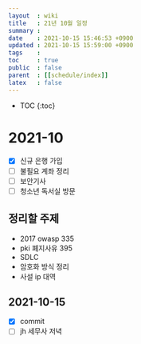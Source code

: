 ```yaml
---
layout  : wiki
title   : 21년 10월 일정
summary : 
date    : 2021-10-15 15:46:53 +0900
updated : 2021-10-15 15:59:00 +0900
tags    : 
toc     : true
public  : false
parent  : [[schedule/index]]
latex   : false
---
```

* TOC
{:toc}

# 2021-10
- [X] 신규 은행 가입
- [ ] 불필요 계좌 정리
- [ ] 보안기사
- [ ] 청소년 독서실 방문

## 정리할 주제
- 2017 owasp 335
- pki 폐지사유 395
- SDLC
- 암호화 방식 정리
- 사설 ip 대역


## 2021-10-15 
- [X] commit
- [ ] jh 세무사 저녁 
